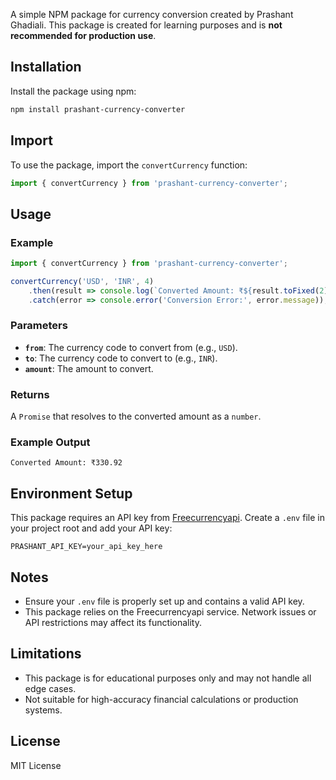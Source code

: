 A simple NPM package for currency conversion created by Prashant Ghadiali. This package is created for learning purposes and is **not recommended for production use**.

## Installation

Install the package using npm:
```bash
npm install prashant-currency-converter
```

## Import

To use the package, import the `convertCurrency` function:
```javascript
import { convertCurrency } from 'prashant-currency-converter';
```

## Usage

### Example

```javascript
import { convertCurrency } from 'prashant-currency-converter';

convertCurrency('USD', 'INR', 4)
    .then(result => console.log(`Converted Amount: ₹${result.toFixed(2)}`))
    .catch(error => console.error('Conversion Error:', error.message));
```

### Parameters
- **`from`**: The currency code to convert from (e.g., `USD`).
- **`to`**: The currency code to convert to (e.g., `INR`).
- **`amount`**: The amount to convert.

### Returns
A `Promise` that resolves to the converted amount as a `number`.

### Example Output
```plaintext
Converted Amount: ₹330.92
```

## Environment Setup

This package requires an API key from [Freecurrencyapi](https://freecurrencyapi.com/). Create a `.env` file in your project root and add your API key:

```plaintext
PRASHANT_API_KEY=your_api_key_here
```

## Notes
- Ensure your `.env` file is properly set up and contains a valid API key.
- This package relies on the Freecurrencyapi service. Network issues or API restrictions may affect its functionality.

## Limitations
- This package is for educational purposes only and may not handle all edge cases.
- Not suitable for high-accuracy financial calculations or production systems.

## License

MIT License

